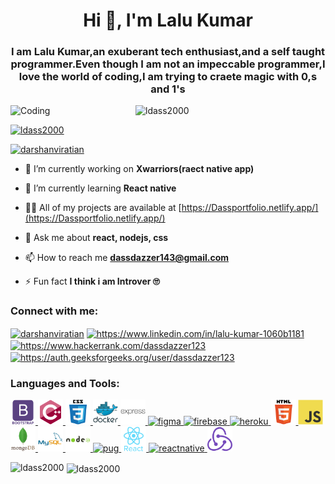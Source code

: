 <h1 align="center">Hi 👋, I'm Lalu Kumar</h1>
<h3 align="center">I am Lalu Kumar,an exuberant tech enthusiast,and a self taught programmer.Even though I am not an impeccable programmer,I love the world of coding,I am trying to craete magic with 0,s and 1's</h3>

<img align="left" alt="Coding" width="200"  src="https://cdn.dribbble.com/users/926537/screenshots/4502924/media/18181eb39eec9784db256e246954adba.gif">

<p align="left"> <img src="https://komarev.com/ghpvc/?username=ldass2000&label=Profile%20views&color=0e75b6&style=flat" alt="ldass2000" /> </p>

<p align="left"> <a href="https://github.com/ryo-ma/github-profile-trophy"><img src="https://github-profile-trophy.vercel.app/?username=ldass2000" alt="ldass2000" /></a> </p>

<p align="left"> <a href="https://twitter.com/darshanviratian" target="blank"><img src="https://img.shields.io/twitter/follow/darshanviratian?logo=twitter&style=for-the-badge" alt="darshanviratian" /></a> </p>

- 🌱 I’m currently working on **Xwarriors(raect native app)**

- 👻 I’m currently learning **React native**

- 👨‍💻 All of my projects are available at [https://Dassportfolio.netlify.app/](https://Dassportfolio.netlify.app/)

- 💬 Ask me about **react, nodejs, css**

- 📫 How to reach me **dassdazzer143@gmail.com**

- ⚡ Fun fact **I think i am Introver 🙄**

<h3 align="left">Connect with me:</h3>
<p align="left">
<a href="https://twitter.com/darshanviratian" target="blank"><img align="center" src="https://raw.githubusercontent.com/rahuldkjain/github-profile-readme-generator/master/src/images/icons/Social/twitter.svg" alt="darshanviratian" height="30" width="40" /></a>
<a href="https://linkedin.com/in/https://www.linkedin.com/in/lalu-kumar-1060b1181" target="blank"><img align="center" src="https://raw.githubusercontent.com/rahuldkjain/github-profile-readme-generator/master/src/images/icons/Social/linked-in-alt.svg" alt="https://www.linkedin.com/in/lalu-kumar-1060b1181" height="30" width="40" /></a>
<a href="https://www.hackerrank.com/https://www.hackerrank.com/dassdazzer123" target="blank"><img align="center" src="https://raw.githubusercontent.com/rahuldkjain/github-profile-readme-generator/master/src/images/icons/Social/hackerrank.svg" alt="https://www.hackerrank.com/dassdazzer123" height="30" width="40" /></a>
<a href="https://auth.geeksforgeeks.org/user/https://auth.geeksforgeeks.org/user/dassdazzer123" target="blank"><img align="center" src="https://raw.githubusercontent.com/rahuldkjain/github-profile-readme-generator/master/src/images/icons/Social/geeks-for-geeks.svg" alt="https://auth.geeksforgeeks.org/user/dassdazzer123" height="30" width="40" /></a>
</p>

<h3 align="left">Languages and Tools:</h3>
<p align="left"> <a href="https://getbootstrap.com" target="_blank"> <img src="https://raw.githubusercontent.com/devicons/devicon/master/icons/bootstrap/bootstrap-plain-wordmark.svg" alt="bootstrap" width="40" height="40"/> </a> <a href="https://www.w3schools.com/cpp/" target="_blank"> <img src="https://raw.githubusercontent.com/devicons/devicon/master/icons/cplusplus/cplusplus-original.svg" alt="cplusplus" width="40" height="40"/> </a> <a href="https://www.w3schools.com/css/" target="_blank"> <img src="https://raw.githubusercontent.com/devicons/devicon/master/icons/css3/css3-original-wordmark.svg" alt="css3" width="40" height="40"/> </a> <a href="https://www.docker.com/" target="_blank"> <img src="https://raw.githubusercontent.com/devicons/devicon/master/icons/docker/docker-original-wordmark.svg" alt="docker" width="40" height="40"/> </a> <a href="https://expressjs.com" target="_blank"> <img src="https://raw.githubusercontent.com/devicons/devicon/master/icons/express/express-original-wordmark.svg" alt="express" width="40" height="40"/> </a> <a href="https://www.figma.com/" target="_blank"> <img src="https://www.vectorlogo.zone/logos/figma/figma-icon.svg" alt="figma" width="40" height="40"/> </a> <a href="https://firebase.google.com/" target="_blank"> <img src="https://www.vectorlogo.zone/logos/firebase/firebase-icon.svg" alt="firebase" width="40" height="40"/> </a> <a href="https://heroku.com" target="_blank"> <img src="https://www.vectorlogo.zone/logos/heroku/heroku-icon.svg" alt="heroku" width="40" height="40"/> </a> <a href="https://www.w3.org/html/" target="_blank"> <img src="https://raw.githubusercontent.com/devicons/devicon/master/icons/html5/html5-original-wordmark.svg" alt="html5" width="40" height="40"/> </a> <a href="https://developer.mozilla.org/en-US/docs/Web/JavaScript" target="_blank"> <img src="https://raw.githubusercontent.com/devicons/devicon/master/icons/javascript/javascript-original.svg" alt="javascript" width="40" height="40"/> </a> <a href="https://www.mongodb.com/" target="_blank"> <img src="https://raw.githubusercontent.com/devicons/devicon/master/icons/mongodb/mongodb-original-wordmark.svg" alt="mongodb" width="40" height="40"/> </a> <a href="https://www.mysql.com/" target="_blank"> <img src="https://raw.githubusercontent.com/devicons/devicon/master/icons/mysql/mysql-original-wordmark.svg" alt="mysql" width="40" height="40"/> </a> <a href="https://nodejs.org" target="_blank"> <img src="https://raw.githubusercontent.com/devicons/devicon/master/icons/nodejs/nodejs-original-wordmark.svg" alt="nodejs" width="40" height="40"/> </a> <a href="https://pugjs.org" target="_blank"> <img src="https://cdn.worldvectorlogo.com/logos/pug.svg" alt="pug" width="40" height="40"/> </a> <a href="https://reactjs.org/" target="_blank"> <img src="https://raw.githubusercontent.com/devicons/devicon/master/icons/react/react-original-wordmark.svg" alt="react" width="40" height="40"/> </a> <a href="https://reactnative.dev/" target="_blank"> <img src="https://reactnative.dev/img/header_logo.svg" alt="reactnative" width="40" height="40"/> </a> <a href="https://redux.js.org" target="_blank"> <img src="https://raw.githubusercontent.com/devicons/devicon/master/icons/redux/redux-original.svg" alt="redux" width="40" height="40"/> </a> </p>

<p><img align="left" src="https://github-readme-stats.vercel.app/api/top-langs?username=ldass2000&show_icons=true&locale=en&layout=compact" alt="ldass2000" /></p>

<p>&nbsp;<img align="center" src="https://github-readme-stats.vercel.app/api?username=ldass2000&show_icons=true&locale=en" alt="ldass2000" /></p>
